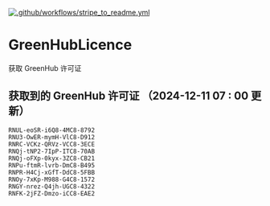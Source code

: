 [![.github/workflows/stripe_to_readme.yml](https://github.com/zjx-kimi/GreenHubLicence/actions/workflows/stripe_to_readme.yml/badge.svg)](https://github.com/zjx-kimi/GreenHubLicence/actions/workflows/stripe_to_readme.yml)
# GreenHubLicence
获取 GreenHub 许可证
## 获取到的 GreenHub 许可证 （2024-12-11 07 : 00 更新）
```
RNUL-eoSR-i6Q8-4MC8-8792
RNU3-OwER-mymH-VlC8-D912
RNRC-VCKz-QRVz-VCC8-3ECE
RNQj-tNP2-7IpP-ITC8-70AB
RNQj-oFXp-0kyx-3ZC8-CB21
RNPu-ftmR-lvrb-DmC8-B495
RNPR-H4Cj-xGfT-DdC8-5FBB
RNOy-7xKp-M988-G4C8-1572
RNGY-nrez-Q4jh-UGC8-4322
RNFK-2jFZ-Dmzo-iCC8-EAE2
```
